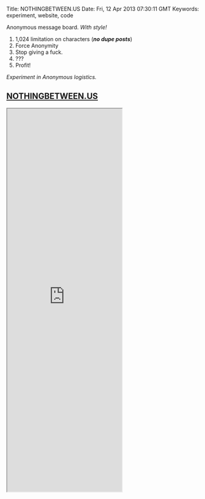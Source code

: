 Title: NOTHINGBETWEEN.US
Date: Fri, 12 Apr 2013 07:30:11 GMT
Keywords: experiment, website, code

Anonymous message board. _With style!_

1. 1,024 limitation on characters (***no dupe posts***)
2. Force Anonymity
3. Stop giving a fuck.
4. ???
5. Profit!

_Experiment in Anonymous logistics._

## <a href="http://nothingbetween.us" class="fontawesome-external-link">NOTHINGBETWEEN.US</a>

<iframe src="http://nothingbetween.us" height="1000"></iframe>